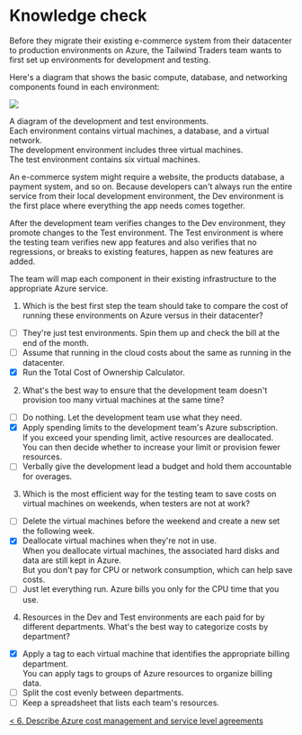 # Knowledge check

Before they migrate their existing e-commerce system from their datacenter to production environments on Azure, the Tailwind Traders team wants to first set up environments for development and testing.

Here's a diagram that shows the basic compute, database, and networking components found in each environment:

![](https://docs.microsoft.com/en-us/learn/azure-fundamentals/plan-manage-azure-costs/media/7-dev-test-environments.svg)

A diagram of the development and test environments. \
Each environment contains virtual machines, a database, and a virtual network. \
The development environment includes three virtual machines. \
The test environment contains six virtual machines.

An e-commerce system might require a website, the products database, a payment system, and so on. Because developers can't always run the entire service from their local development environment, the Dev environment is the first place where everything the app needs comes together.

After the development team verifies changes to the Dev environment, they promote changes to the Test environment. The Test environment is where the testing team verifies new app features and also verifies that no regressions, or breaks to existing features, happen as new features are added.

The team will map each component in their existing infrastructure to the appropriate Azure service.

1. Which is the best first step the team should take to compare the cost of running these environments on Azure versus in their datacenter?
   
- [ ] They're just test environments. Spin them up and check the bill at the end of the month.
- [ ] Assume that running in the cloud costs about the same as running in the datacenter.
- [X] Run the Total Cost of Ownership Calculator.

2. What's the best way to ensure that the development team doesn't provision too many virtual machines at the same time?

- [ ] Do nothing. Let the development team use what they need.
- [X] Apply spending limits to the development team's Azure subscription. \
If you exceed your spending limit, active resources are deallocated. \
You can then decide whether to increase your limit or provision fewer resources.
- [ ] Verbally give the development lead a budget and hold them accountable for overages.

3. Which is the most efficient way for the testing team to save costs on virtual machines on weekends, when testers are not at work?

- [ ] Delete the virtual machines before the weekend and create a new set the following week.
- [X] Deallocate virtual machines when they're not in use. \
When you deallocate virtual machines, the associated hard disks and data are still kept in Azure. \
But you don't pay for CPU or network consumption, which can help save costs.
- [ ] Just let everything run. Azure bills you only for the CPU time that you use.

4. Resources in the Dev and Test environments are each paid for by different departments. What's the best way to categorize costs by department?

- [X] Apply a tag to each virtual machine that identifies the appropriate billing department. \
You can apply tags to groups of Azure resources to organize billing data.
- [ ] Split the cost evenly between departments.
- [ ] Keep a spreadsheet that lists each team's resources.

[< 6. Describe Azure cost management and service level agreements](6-lp-az-900.md)